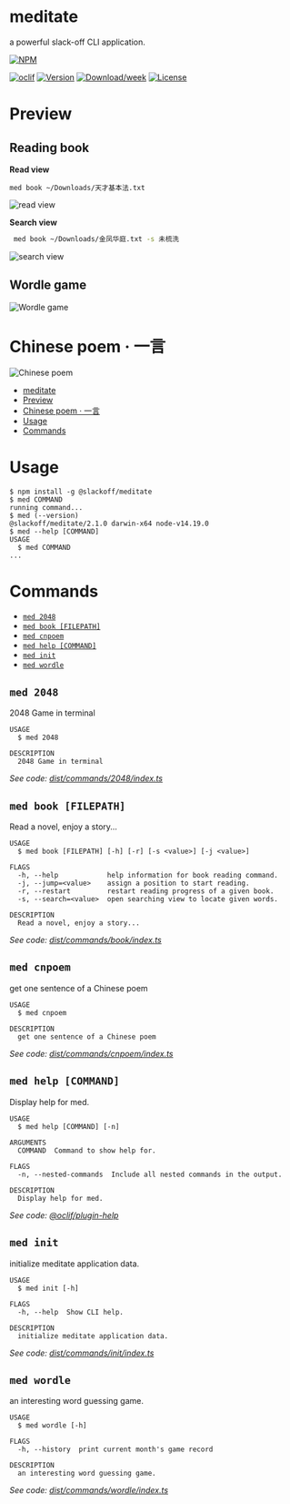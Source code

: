 # meditate

a powerful slack-off CLI application.

[![NPM](https://nodei.co/npm/@slackoff/meditate.png?mini=true)](https://npmjs.org/package/@slackoff/meditate)

[![oclif](https://img.shields.io/badge/cli-oclif-brightgreen.svg)](https://oclif.io)
[![Version](https://img.shields.io/npm/v/@slackoff/meditate.svg)](https://www.npmjs.com/package/@slackoff/meditate)
[![Download/week](https://img.shields.io/npm/dw/@slackoff/meditate.svg)](https://www.npmjs.com/package/@slackoff/meditate)
[![License](https://img.shields.io/npm/l/meditate.svg)](https://github.com/ShenQingchuan/meditate/blob/master/package.json)

# Preview

## Reading book

**Read view**

```
med book ~/Downloads/天才基本法.txt
```

![read view](https://user-images.githubusercontent.com/46062972/150922709-00989370-f025-4c89-beaf-fb041c50f21b.png)

**Search view**

```bash
 med book ~/Downloads/金凤华庭.txt -s 未梳洗
```

![search view](https://user-images.githubusercontent.com/46062972/150922533-9d76b830-55c3-4c2f-8eed-e87916ad3777.png)

## Wordle game

![Wordle game](https://user-images.githubusercontent.com/46062972/151534206-de70fdec-9960-4aae-be85-9333441a90b7.png)

# Chinese poem · 一言

![Chinese poem](https://user-images.githubusercontent.com/46062972/167068053-e5c36959-68cb-4a04-a1d6-1a598d9658c9.png)


<!-- toc -->
* [meditate](#meditate)
* [Preview](#preview)
* [Chinese poem · 一言](#chinese-poem--一言)
* [Usage](#usage)
* [Commands](#commands)
<!-- tocstop -->
# Usage

<!-- usage -->
```sh-session
$ npm install -g @slackoff/meditate
$ med COMMAND
running command...
$ med (--version)
@slackoff/meditate/2.1.0 darwin-x64 node-v14.19.0
$ med --help [COMMAND]
USAGE
  $ med COMMAND
...
```
<!-- usagestop -->

# Commands

<!-- commands -->
* [`med 2048`](#med-2048)
* [`med book [FILEPATH]`](#med-book-filepath)
* [`med cnpoem`](#med-cnpoem)
* [`med help [COMMAND]`](#med-help-command)
* [`med init`](#med-init)
* [`med wordle`](#med-wordle)

## `med 2048`

2048 Game in terminal

```
USAGE
  $ med 2048

DESCRIPTION
  2048 Game in terminal
```

_See code: [dist/commands/2048/index.ts](https://github.com/ShenQingchuan/meditate/blob/v2.1.0/dist/commands/2048/index.ts)_

## `med book [FILEPATH]`

Read a novel, enjoy a story...

```
USAGE
  $ med book [FILEPATH] [-h] [-r] [-s <value>] [-j <value>]

FLAGS
  -h, --help            help information for book reading command.
  -j, --jump=<value>    assign a position to start reading.
  -r, --restart         restart reading progress of a given book.
  -s, --search=<value>  open searching view to locate given words.

DESCRIPTION
  Read a novel, enjoy a story...
```

_See code: [dist/commands/book/index.ts](https://github.com/ShenQingchuan/meditate/blob/v2.1.0/dist/commands/book/index.ts)_

## `med cnpoem`

get one sentence of a Chinese poem

```
USAGE
  $ med cnpoem

DESCRIPTION
  get one sentence of a Chinese poem
```

_See code: [dist/commands/cnpoem/index.ts](https://github.com/ShenQingchuan/meditate/blob/v2.1.0/dist/commands/cnpoem/index.ts)_

## `med help [COMMAND]`

Display help for med.

```
USAGE
  $ med help [COMMAND] [-n]

ARGUMENTS
  COMMAND  Command to show help for.

FLAGS
  -n, --nested-commands  Include all nested commands in the output.

DESCRIPTION
  Display help for med.
```

_See code: [@oclif/plugin-help](https://github.com/oclif/plugin-help/blob/v5.1.12/src/commands/help.ts)_

## `med init`

initialize meditate application data.

```
USAGE
  $ med init [-h]

FLAGS
  -h, --help  Show CLI help.

DESCRIPTION
  initialize meditate application data.
```

_See code: [dist/commands/init/index.ts](https://github.com/ShenQingchuan/meditate/blob/v2.1.0/dist/commands/init/index.ts)_

## `med wordle`

an interesting word guessing game.

```
USAGE
  $ med wordle [-h]

FLAGS
  -h, --history  print current month's game record

DESCRIPTION
  an interesting word guessing game.
```

_See code: [dist/commands/wordle/index.ts](https://github.com/ShenQingchuan/meditate/blob/v2.1.0/dist/commands/wordle/index.ts)_
<!-- commandsstop -->
